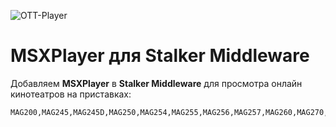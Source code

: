 ![OTT-Player](https://raw.githubusercontent.com/betamaster2/multiplex/master/img/720/icons/2010.png)

# MSXPlayer для Stalker Middleware

Добавляем **MSXPlayer** в **Stalker Middleware** для просмотра онлайн кинотеатров на приставках:

```shell
MAG200,MAG245,MAG245D,MAG250,MAG254,MAG255,MAG256,MAG257,MAG260,MAG270,MAG275,MAG351,MAG352,AuraHD,WR320
```
